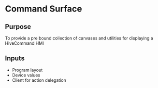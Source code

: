 # Command Surface


## Purpose

To provide a pre bound collection of canvases and utilities for displaying a HiveCommand HMI


## Inputs

- Program layout
- Device values
- Client for action delegation

